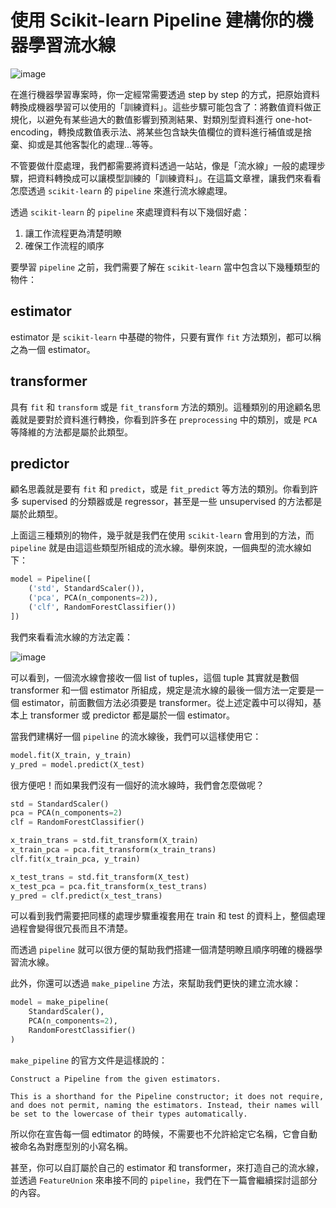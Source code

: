 # 使用 Scikit-learn Pipeline 建構你的機器學習流水線

![image](https://raw.githubusercontent.com/kevingo/blog/master/screenshot/pipeline.png)

在進行機器學習專案時，你一定經常需要透過 step by step 的方式，把原始資料轉換成機器學習可以使用的「訓練資料」。這些步驟可能包含了：將數值資料做正規化，以避免有某些過大的數值影響到預測結果、對類別型資料進行 one-hot-encoding，轉換成數值表示法、將某些包含缺失值欄位的資料進行補值或是捨棄、抑或是其他客製化的處理...等等。

不管要做什麼處理，我們都需要將資料透過一站站，像是「流水線」一般的處理步驟，把資料轉換成可以讓模型訓練的「訓練資料」。在這篇文章裡，讓我們來看看怎麼透過 `scikit-learn` 的 `pipeline` 來進行流水線處理。

透過 `scikit-learn` 的 `pipeline` 來處理資料有以下幾個好處：

1. 讓工作流程更為清楚明瞭
2. 確保工作流程的順序

要學習 `pipeline` 之前，我們需要了解在 `scikit-learn` 當中包含以下幾種類型的物件：

## estimator

estimator 是 `scikit-learn` 中基礎的物件，只要有實作 `fit` 方法類別，都可以稱之為一個 estimator。

## transformer

具有 `fit` 和 `transform` 或是 `fit_transform` 方法的類別。這種類別的用途顧名思義就是要對於資料進行轉換，你看到許多在 `preprocessing` 中的類別，或是 `PCA` 等降維的方法都是屬於此類型。

## predictor

顧名思義就是要有 `fit` 和 `predict`，或是 `fit_predict` 等方法的類別。你看到許多 supervised 的分類器或是 regressor，甚至是一些 unsupervised 的方法都是屬於此類型。

上面這三種類別的物件，幾乎就是我們在使用 `scikit-learn` 會用到的方法，而 `pipeline` 就是由這這些類型所組成的流水線。舉例來說，一個典型的流水線如下：

```python
model = Pipeline([
    ('std', StandardScaler()),
    ('pca', PCA(n_components=2)),
    ('clf', RandomForestClassifier())
])
```

我們來看看流水線的方法定義：

![image](https://raw.githubusercontent.com/kevingo/blog/master/screenshot/sklearn-pipeline.png)

可以看到，一個流水線會接收一個 list of tuples，這個 tuple 其實就是數個 transformer 和一個 estimator 所組成，規定是流水線的最後一個方法一定要是一個 estimator，前面數個方法必須要是 transformer。從上述定義中可以得知，基本上 transformer 或 predictor 都是屬於一個 estimator。

當我們建構好一個 `pipeline` 的流水線後，我們可以這樣使用它：

```python
model.fit(X_train, y_train)
y_pred = model.predict(X_test)
```

很方便吧！而如果我們沒有一個好的流水線時，我們會怎麼做呢？

```python
std = StandardScaler()
pca = PCA(n_components=2)
clf = RandomForestClassifier()

x_train_trans = std.fit_transform(X_train)
x_train_pca = pca.fit_transform(x_train_trans)
clf.fit(x_train_pca, y_train)

x_test_trans = std.fit_transform(X_test)
x_test_pca = pca.fit_transform(x_test_trans)
y_pred = clf.predict(x_test_trans)
```

可以看到我們需要把同樣的處理步驟重複套用在 train 和 test 的資料上，整個處理過程會變得很冗長而且不清楚。

而透過 `pipeline` 就可以很方便的幫助我們搭建一個清楚明瞭且順序明確的機器學習流水線。

此外，你還可以透過 `make_pipeline` 方法，來幫助我們更快的建立流水線：

```python
model = make_pipeline(
    StandardScaler(),
    PCA(n_components=2),
    RandomForestClassifier()
)
```

`make_pipeline` 的官方文件是這樣說的：

```
Construct a Pipeline from the given estimators.

This is a shorthand for the Pipeline constructor; it does not require, and does not permit, naming the estimators. Instead, their names will be set to the lowercase of their types automatically.
```

所以你在宣告每一個 edtimator 的時候，不需要也不允許給定它名稱，它會自動被命名為對應型別的小寫名稱。

甚至，你可以自訂屬於自己的 estimator 和 transformer，來打造自己的流水線，並透過 `FeatureUnion` 來串接不同的 `pipeline`，我們在下一篇會繼續探討這部分的內容。
